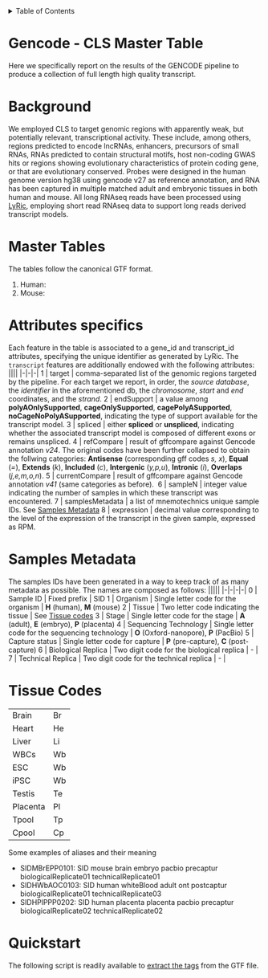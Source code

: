 <!-- TABLE OF CONTENTS -->
<details>
  <summary>Table of Contents</summary>
  <ol>
    <li>
      <a href="#gencode---cls-master-table">Gencode - CLS Master TableAbout The Project</a>
    </li>
    <li><a href="#background">Background</a></li>
    <li>
      <a href="#master-tables">Master Tables</a>
      <ol>
        <li><a href="#attributes-specifics">Attributes specifics</a>
          <ol>
            <li><a href="#samples-metadata">Samples Metadata</a></li>
            <li><a href="#tissue-codes">Tissue Codes</a></li>
          </ol>
        </li>
      </lo>
    </li>
    <li><a href="#quickstart">Quickstart</a></li>
    </lo>
</details>

# Gencode - CLS Master Table
Here we specifically report on the results of the GENCODE pipeline to produce a collection of full length high quality transcript. 

# Background
We employed CLS to target genomic regions with apparently weak, but potentially relevant, transcriptional activity. These include, among others, regions predicted to encode lncRNAs, enhancers, precursors of small RNAs, RNAs predicted to contain structural motifs, host non-coding GWAS hits or regions showing evolutionary characteristics of protein coding gene, or that are evolutionary conserved. Probes were designed in the human genome version hg38 using gencode v27 as reference annotation, and RNA has been captured in multiple matched adult and embryonic tissues in both human and mouse. All long RNAseq reads have been processed using [LyRic](https://github.com/guigolab/LyRic), employing short read RNAseq data to support long reads derived transcript models.

# Master Tables
The tables follow the canonical GTF format.

1. Human:
2. Mouse:

# Attributes specifics
Each feature in the table is associated to a gene_id and transcript_id attributes, specifying the unique identifier as generated by LyRic.
The `transcript` features are additionally endowed with the following attributes:
||||
|-|-|-|
1 | target | comma-separated list of the genomic regions targeted by the pipeline. For each target we report, in order, the *source database*, the *identifier* in the aforementioned db, the *chromosome*, *start* and *end* coordinates, and the *strand*.
2 | endSupport | a value among **polyAOnlySupported**, **cageOnlySupported**, **cagePolyASupported**, **noCageNoPolyASupported**, indicating the type of support available for the transcript model.
3 | spliced | either **spliced** or **unspliced**, indicating whether the associated transcript model is composed of different exons or remains unspliced.
4 | refCompare | result of gffcompare against Gencode annotation *v24*. The original codes have been further collapsed to obtain the follwing categories: **Antisense** (corresponding gff codes *s, x*), **Equal** (*=*), **Extends** (*k*), **Included** (*c*), **Intergenic** (*y,p,u*), **Intronic** (*i*), **Overlaps** (*j,e,m,o,n*).
5 | currentCompare | result of gffcompare against Gencode annotation *v41* (same categories as before). 
6 | sampleN | integer value indicating the number of samples in which these transcript was encountered.
7 | samplesMetadata | a list of mnemotechnics unique sample IDs. See [Samples Metadata](#samples-metadata)
8 | expression | decimal value corresponding to the level of the expression of the transcript in the given sample, expressed as RPM.

# Samples Metadata
The samples IDs have been generated in a way to keep track of as many metadata as possible. The names are composed as follows:
|||||
|-|-|-|-|
0 | Sample ID | Fixed prefix | SID
1 | Organism | Single letter code for the organism | **H** (human), **M** (mouse)
2 | Tissue | Two letter code indicating the tissue | See [Tissue codes](#tissue-codes)
3 | Stage  | Single letter code for the stage | **A** (adult), **E** (embryo), **P** (placenta)
4 | Sequencing Technology | Single letter code for the sequencing technology | **O** (Oxford-nanopore), **P** (PacBio)
5 | Capture status  | Single letter code for capture | **P** (pre-capture), **C** (post-capture)
6 | Biological Replica | Two digit code for the biological replica | - |
7 | Technical Replica | Two digit code for the technical replica | - |

# Tissue Codes
|||
|-|-|
Brain | Br
Heart | He
Liver | Li
WBCs | Wb
ESC | Wb
iPSC | Wb
Testis | Te
Placenta | Pl
Tpool | Tp
Cpool | Cp

Some examples of aliases and their meaning
 * SIDMBrEPP0101: SID mouse brain embryo pacbio precaptur biologicalReplicate01 technicalReplicate01
 * SIDHWbAOC0103: SID human whiteBlood adult ont postcaptur biologicalReplicate01 technicalReplicate03
 * SIDHPlPPP0202: SID human placenta placenta pacbio precaptur biologicalReplicate02 technicalReplicate02

# Quickstart
The following script is readily available to [extract the tags](https://github.com/abreschi/utils/blob/master/extract.gtf.tags.sh) from the GTF file.
